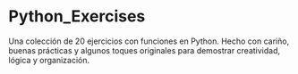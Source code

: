 # Python_Exercises
 Una colección de 20 ejercicios con funciones en Python. Hecho con cariño, buenas prácticas y algunos toques originales para demostrar creatividad, lógica y organización.
